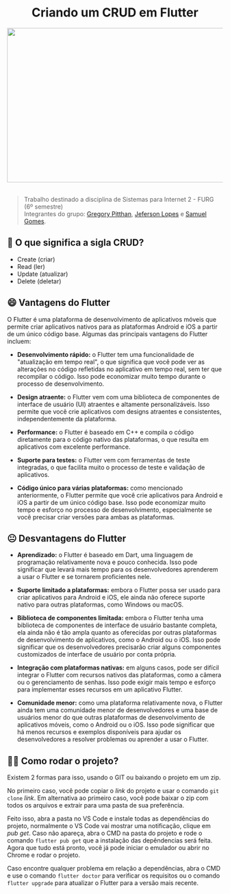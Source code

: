 <h1 align="center"> Criando um CRUD em Flutter </h1>
<div align="center">
<img src="https://blog.gft.com/br/wp-content/uploads/sites/4/2021/05/1.jpg" width="720px" height="360px">
</div>

<br>

> Trabalho destinado a disciplina de Sistemas para Internet 2 - FURG (6º semestre) <br>
Integrantes do grupo: [Gregory Pitthan](https://github.com/Gregory-JP), [Jeferson Lopes](https://github.com/thelopesbr) e [Samuel Gomes](https://github.com/Saesel).


## 🤔 O que significa a sigla CRUD?
- Create (criar)
- Read (ler)
- Update (atualizar)
- Delete (deletar)



## 😄 Vantagens do Flutter

O Flutter é uma plataforma de desenvolvimento de aplicativos móveis que permite criar aplicativos nativos para as plataformas Android e iOS a partir de um único código base. Algumas das principais vantagens do Flutter incluem:

- **Desenvolvimento rápido:** o Flutter tem uma funcionalidade de "atualização em tempo real", o que significa que você pode ver as alterações no código refletidas no  aplicativo em tempo real, sem ter que recompilar o código. Isso pode economizar muito tempo durante o processo de desenvolvimento.

- **Design atraente:** o Flutter vem com uma biblioteca de componentes de interface de usuário (UI) atraentes e altamente personalizáveis. Isso permite que você crie aplicativos com designs atraentes e consistentes, independentemente da plataforma.

- **Performance:** o Flutter é baseado em C++ e compila o código diretamente para o código nativo das plataformas, o que resulta em aplicativos com excelente performance.

- **Suporte para testes:** o Flutter vem com ferramentas de teste integradas, o que facilita muito o processo de teste e validação de aplicativos.

- **Código único para várias plataformas:** como mencionado anteriormente, o Flutter permite que você crie aplicativos para Android e iOS a partir de um único código base. Isso pode economizar muito tempo e esforço no processo de desenvolvimento, especialmente se você precisar criar versões para ambas as plataformas.

## 😐 Desvantagens do Flutter

- **Aprendizado:** o Flutter é baseado em Dart, uma linguagem de programação relativamente nova e pouco conhecida. Isso pode significar que levará mais tempo para os desenvolvedores aprenderem a usar o Flutter e se tornarem proficientes nele.

- **Suporte limitado a plataformas:** embora o Flutter possa ser usado para criar aplicativos para Android e iOS, ele ainda não oferece suporte nativo para outras plataformas, como Windows ou macOS.

- **Biblioteca de componentes limitada:** embora o Flutter tenha uma biblioteca de componentes de interface de usuário bastante completa, ela ainda não é tão ampla quanto as oferecidas por outras plataformas de desenvolvimento de aplicativos, como o Android ou o iOS. Isso pode significar que os desenvolvedores precisarão criar alguns componentes customizados de interface de usuário por conta própria.

- **Integração com plataformas nativas:** em alguns casos, pode ser difícil integrar o Flutter com recursos nativos das plataformas, como a câmera ou o gerenciamento de senhas. Isso pode exigir mais tempo e esforço para implementar esses recursos em um aplicativo Flutter.

- **Comunidade menor:** como uma plataforma relativamente nova, o Flutter ainda tem uma comunidade menor de desenvolvedores e uma base de usuários menor do que outras plataformas de desenvolvimento de aplicativos móveis, como o Android ou o iOS. Isso pode significar que há menos recursos e exemplos disponíveis para ajudar os desenvolvedores a resolver problemas ou aprender a usar o Flutter.

## 👨‍💻 Como rodar o projeto?
Existem 2 formas para isso, usando o GIT ou baixando o projeto em um zip.

No primeiro caso, você pode copiar o *link* do projeto e usar o comando `git clone` *link*.
Em alternativa ao primeiro caso, você pode baixar o zip com todos os arquivos e extrair para uma pasta de sua preferência.


Feito isso, abra a pasta no VS Code e instale todas as dependências do projeto, normalmente o VS Code vai mostrar uma notificação, clique em *pub get*. Caso não apareça, abra o CMD na pasta do projeto e rode o comando `flutter pub get` que a instalação das depêndencias será feita.
Agora que tudo está pronto, você já pode iniciar o emulador ou abrir no Chrome e rodar o projeto.

Caso encontre qualquer problema em relação a dependências, abra o CMD e use o comando `flutter doctor` para verificar os requisitos ou o comando `flutter upgrade` para atualizar o Flutter para a versão mais recente.
